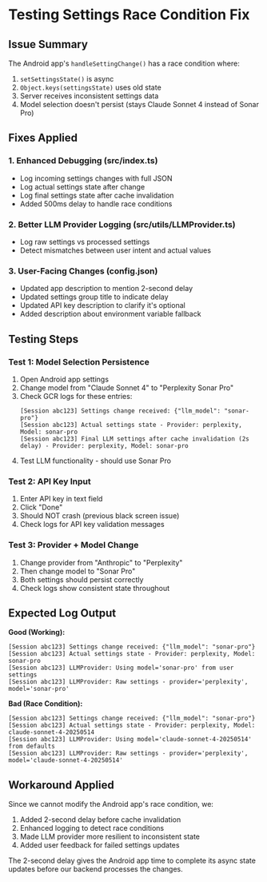 # Testing Settings Race Condition Fix

## Issue Summary
The Android app's `handleSettingChange()` has a race condition where:
1. `setSettingsState()` is async 
2. `Object.keys(settingsState)` uses old state
3. Server receives inconsistent settings data
4. Model selection doesn't persist (stays Claude Sonnet 4 instead of Sonar Pro)

## Fixes Applied

### 1. Enhanced Debugging (src/index.ts)
- Log incoming settings changes with full JSON
- Log actual settings state after change
- Log final settings state after cache invalidation
- Added 500ms delay to handle race conditions

### 2. Better LLM Provider Logging (src/utils/LLMProvider.ts)
- Log raw settings vs processed settings
- Detect mismatches between user intent and actual values

### 3. User-Facing Changes (config.json)
- Updated app description to mention 2-second delay
- Updated settings group title to indicate delay
- Updated API key description to clarify it's optional
- Added description about environment variable fallback

## Testing Steps

### Test 1: Model Selection Persistence
1. Open Android app settings
2. Change model from "Claude Sonnet 4" to "Perplexity Sonar Pro"
3. Check GCR logs for these entries:
   ```
   [Session abc123] Settings change received: {"llm_model": "sonar-pro"}
   [Session abc123] Actual settings state - Provider: perplexity, Model: sonar-pro
   [Session abc123] Final LLM settings after cache invalidation (2s delay) - Provider: perplexity, Model: sonar-pro
   ```
4. Test LLM functionality - should use Sonar Pro

### Test 2: API Key Input
1. Enter API key in text field
2. Click "Done"
3. Should NOT crash (previous black screen issue)
4. Check logs for API key validation messages

### Test 3: Provider + Model Change
1. Change provider from "Anthropic" to "Perplexity" 
2. Then change model to "Sonar Pro"
3. Both settings should persist correctly
4. Check logs show consistent state throughout

## Expected Log Output

**Good (Working):**
```
[Session abc123] Settings change received: {"llm_model": "sonar-pro"}
[Session abc123] Actual settings state - Provider: perplexity, Model: sonar-pro
[Session abc123] LLMProvider: Using model='sonar-pro' from user settings
[Session abc123] LLMProvider: Raw settings - provider='perplexity', model='sonar-pro'
```

**Bad (Race Condition):**
```
[Session abc123] Settings change received: {"llm_model": "sonar-pro"}
[Session abc123] Actual settings state - Provider: perplexity, Model: claude-sonnet-4-20250514
[Session abc123] LLMProvider: Using model='claude-sonnet-4-20250514' from defaults
[Session abc123] LLMProvider: Raw settings - provider='perplexity', model='claude-sonnet-4-20250514'
```

## Workaround Applied

Since we cannot modify the Android app's race condition, we:
1. Added 2-second delay before cache invalidation
2. Enhanced logging to detect race conditions
3. Made LLM provider more resilient to inconsistent state
4. Added user feedback for failed settings updates

The 2-second delay gives the Android app time to complete its async state updates before our backend processes the changes.